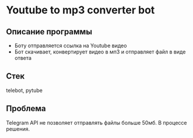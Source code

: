 # Youtube to mp3 converter bot

## Описание программы

- Боту отправляется ссылка на Youtube видео
- Бот скачивает, конвертирует видео в мп3 и отправляет файл в виде ответа

## Стек
telebot, pytube

## Проблема
Telegram API не позволяет отправлять файлы больше 50мб.
В процессе решения.